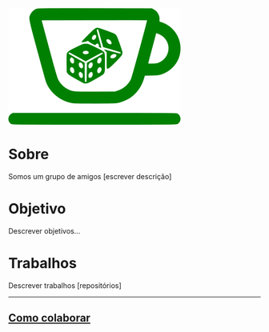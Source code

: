 <img src="/logo/logo.png" alt="My cool logo"/>

# Sobre

Somos um grupo de amigos [escrever descrição]

# Objetivo

Descrever objetivos...

# Trabalhos

Descrever trabalhos [repositórios]



___
## [Como colaborar](https://github.com/Xicaras-de-Cafe/sobre/tree/main/fluxo)
